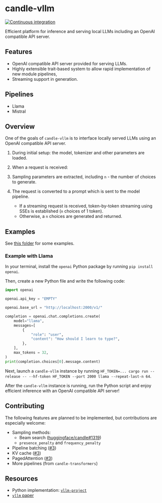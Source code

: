# candle-vllm
[![Continuous integration](https://github.com/EricLBuehler/candle-vllm/actions/workflows/ci.yml/badge.svg)](https://github.com/EricLBuehler/candle-vllm/actions/workflows/ci.yml)

Efficient platform for inference and serving local LLMs including an OpenAI compatible API server.

## Features
- OpenAI compatible API server provided for serving LLMs.
- Highly extensible trait-based system to allow rapid implementation of new module pipelines,
- Streaming support in generation.

## Pipelines
- Llama
- Mistral

## Overview
One of the goals of `candle-vllm` is to interface locally served LLMs using an OpenAI compatible API server.

1) During initial setup: the model, tokenizer and other parameters are loaded.

2) When a request is received:
  1) Sampling parameters are extracted, including `n` - the number of choices to generate.
  2) The request is converted to a prompt which is sent to the model pipeline.
      - If a streaming request is received, token-by-token streaming using SSEs is established (`n` choices of 1 token).
      - Otherwise, a `n` choices are generated and returned.

## Examples
See [this folder](examples/) for some examples.

### Example with Llama
In your terminal, install the `openai` Python package by running `pip install openai`.

Then, create a new Python file and write the following code:
```python
import openai

openai.api_key = "EMPTY"

openai.base_url = "http://localhost:2000/v1/"

completion = openai.chat.completions.create(
    model="llama",
    messages=[
        {
            "role": "user",
            "content": "How should I learn to type?",
        },
    ],
    max_tokens = 32,
)
print(completion.choices[0].message.content)
```
Next, launch a `candle-vllm` instance by running `HF_TOKEN=... cargo run --release -- --hf-token HF_TOKEN --port 2000 llama --repeat-last-n 64`.

After the `candle-vllm` instance is running, run the Python script and enjoy efficient inference with an OpenAI compatible API server!


## Contributing
The following features are planned to be implemented, but contributions are especially welcome:
- Sampling methods:
  - Beam search ([huggingface/candle#1319](https://github.com/huggingface/candle/issues/1319))
  - `presence_penalty` and `frequency_penalty`
- Pipeline batching ([#3](https://github.com/EricLBuehler/candle-vllm/issues/3))
- KV cache ([#3](https://github.com/EricLBuehler/candle-vllm/issues/3))
- PagedAttention ([#3](https://github.com/EricLBuehler/candle-vllm/issues/3))
- More pipelines (from `candle-transformers`)

## Resources
- Python implementation: [`vllm-project`](https://github.com/vllm-project/vllm)
- [`vllm` paper](https://arxiv.org/abs/2309.06180)
